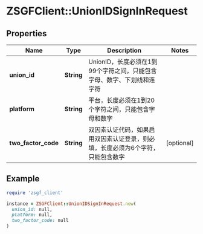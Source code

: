 # ZSGFClient::UnionIDSignInRequest

## Properties

| Name | Type | Description | Notes |
| ---- | ---- | ----------- | ----- |
| **union_id** | **String** | UnionID，长度必须在1到99个字符之间，只能包含字母、数字、下划线和连字符 |  |
| **platform** | **String** | 平台，长度必须在1到20个字符之间，只能包含字母和数字 |  |
| **two_factor_code** | **String** | 双因素认证代码，如果启用双因素认证登录，则必填，长度必须为6个字符，只能包含数字 | [optional] |

## Example

```ruby
require 'zsgf_client'

instance = ZSGFClient::UnionIDSignInRequest.new(
  union_id: null,
  platform: null,
  two_factor_code: null
)
```

